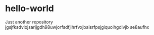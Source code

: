 # hello-world
Just another repository
jgsjfksdviojsarijgdh98uwjorfsdfjihrfvxjbaisrfpsjgiquoihgdivjb se8aufhx
